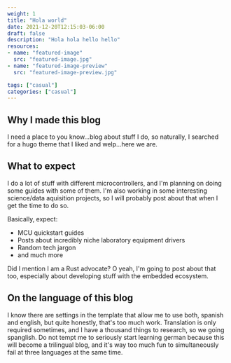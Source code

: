 ```yaml
---
weight: 1
title: "Hola world"
date: 2021-12-20T12:15:03-06:00
draft: false
description: "Hola hola hello hello"
resources:
- name: "featured-image"
  src: "featured-image.jpg"
- name: "featured-image-preview"
  src: "featured-image-preview.jpg"

tags: ["casual"]
categories: ["casual"]
---
```


## Why I made this blog

I need a place to you know...blog about stuff I do, so naturally, I searched for a hugo theme that I liked and welp...here we are.

## What to expect

I do a lot of stuff with different microcontrollers, and I'm planning on doing some guides with some of them. I'm also working in some interesting science/data aquisition projects, so I will probably post about that when I get the time to do so. 

Basically, expect:

- MCU quickstart guides
- Posts about incredibly niche laboratory equipment drivers
- Random tech jargon
- and much more

Did I mention I am a Rust advocate? O yeah, I'm going to post about that too, especially about developing stuff with the embedded ecosystem.

## On the language of this blog

I know there are settings in the template that allow me to use both, spanish and english, but quite honestly, that's too much work. Translation is only required sometimes, and I have a thousand things to research, so we going spanglish. Do not tempt me to seriously start learning german because this will become a trilingual blog, and it's way too much fun to simultaneously fail at three languages at the same time.
